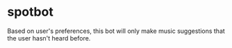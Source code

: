 # spotbot
Based on user's preferences, this bot will only make music suggestions that the user hasn't heard before.
